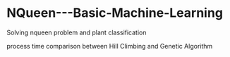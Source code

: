 # NQueen---Basic-Machine-Learning
Solving nqueen problem and plant classification

process time comparison between Hill Climbing and Genetic Algorithm


